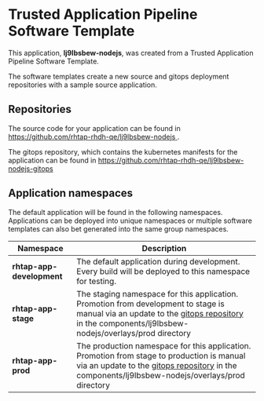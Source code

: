 # Trusted Application Pipeline Software Template

This application, **lj9lbsbew-nodejs**, was created from a Trusted Application Pipeline Software Template.

The software templates create a new source and gitops deployment repositories with a sample source application. 

## Repositories

The source code for your application can be found in [https://github.com/rhtap-rhdh-qe/lj9lbsbew-nodejs ](https://github.com/rhtap-rhdh-qe/lj9lbsbew-nodejs ).
 
The gitops repository, which contains the kubernetes manifests for the application can be found in 
[https://github.com/rhtap-rhdh-qe/lj9lbsbew-nodejs-gitops ](https://github.com/rhtap-rhdh-qe/lj9lbsbew-nodejs-gitops ) 

## Application namespaces 

The default application will be found in the following namespaces. Applications can be deployed into unique namespaces or multiple software templates can also bet generated into the same group namespaces.  

|  Namespace   |  Description   |  
| -------- | -------- |   
| **rhtap-app-development** | The default application during development. Every build will be deployed to this namespace for testing. | 
| **rhtap-app-stage** | The staging namespace for this application. Promotion from development to stage is manual via an update to the [gitops repository](https://github.com/rhtap-rhdh-qe/lj9lbsbew-nodejs-gitops ) in the components/lj9lbsbew-nodejs/overlays/prod directory |  
| **rhtap-app-prod** | The production namespace for this application. Promotion from stage to production is manual via an update to the [gitops repository](https://github.com/rhtap-rhdh-qe/lj9lbsbew-nodejs-gitops ) in the components/lj9lbsbew-nodejs/overlays/prod directory | 